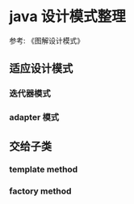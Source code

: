 # java 设计模式整理
参考: 《图解设计模式》

## 适应设计模式

### 迭代器模式

### adapter 模式

## 交给子类

### template method

### factory method